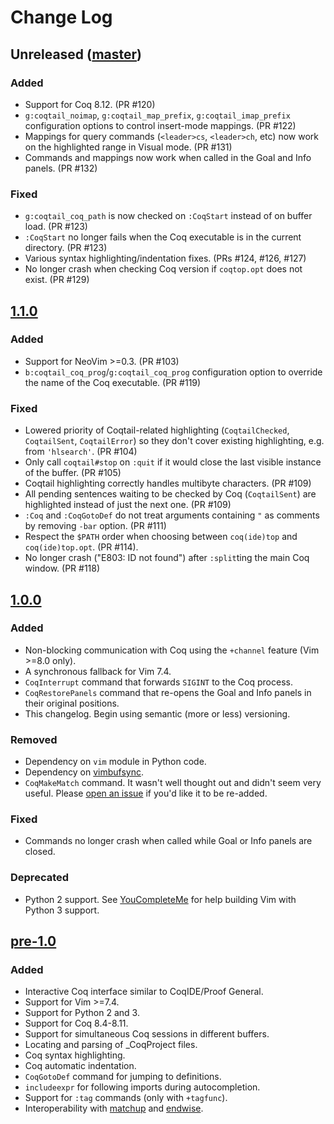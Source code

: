 # Change Log

## Unreleased ([master])

### Added
- Support for Coq 8.12. (PR #120)
- `g:coqtail_noimap`, `g:coqtail_map_prefix`, `g:coqtail_imap_prefix`
  configuration options to control insert-mode mappings. (PR #122)
- Mappings for query commands (`<leader>cs`, `<leader>ch`, etc) now work on the
  highlighted range in Visual mode. (PR #131)
- Commands and mappings now work when called in the Goal and Info panels. (PR #132)

### Fixed
- `g:coqtail_coq_path` is now checked on `:CoqStart` instead of on buffer load.
  (PR #123)
- `:CoqStart` no longer fails when the Coq executable is in the current directory.
  (PR #123)
- Various syntax highlighting/indentation fixes. (PRs #124, #126, #127)
- No longer crash when checking Coq version if `coqtop.opt` does not exist. (PR #129)

## [1.1.0]

### Added
- Support for NeoVim >=0.3. (PR #103)
- `b:coqtail_coq_prog`/`g:coqtail_coq_prog` configuration option to override
  the name of the Coq executable. (PR #119)

### Fixed
- Lowered priority of Coqtail-related highlighting (`CoqtailChecked`,
  `CoqtailSent`, `CoqtailError`) so they don't cover existing highlighting, e.g.
  from `'hlsearch'`. (PR #104)
- Only call `coqtail#stop` on `:quit` if it would close the last visible
  instance of the buffer. (PR #105)
- Coqtail highlighting correctly handles multibyte characters. (PR #109)
- All pending sentences waiting to be checked by Coq (`CoqtailSent`) are
  highlighted instead of just the next one. (PR #109)
- `:Coq` and `:CoqGotoDef` do not treat arguments containing `"` as comments
  by removing `-bar` option. (PR #111)
- Respect the `$PATH` order when choosing between `coq(ide)top` and
  `coq(ide)top.opt`. (PR #114).
- No longer crash ("E803: ID not found") after `:split`ting the main Coq window.
  (PR #118)

## [1.0.0]

### Added
- Non-blocking communication with Coq using the `+channel` feature (Vim >=8.0 only).
- A synchronous fallback for Vim 7.4.
- `CoqInterrupt` command that forwards `SIGINT` to the Coq process.
- `CoqRestorePanels` command that re-opens the Goal and Info panels in their
  original positions.
- This changelog. Begin using semantic (more or less) versioning.

### Removed
- Dependency on `vim` module in Python code.
- Dependency on [vimbufsync].
- `CoqMakeMatch` command.
  It wasn't well thought out and didn't seem very useful.
  Please [open an issue](https://github.com/whonore/Coqtail/issues) if you'd
  like it to be re-added.

### Fixed
- Commands no longer crash when called while Goal or Info panels are closed.

### Deprecated
- Python 2 support. See [YouCompleteMe] for help building Vim with Python 3 support.

## [pre-1.0]

### Added
- Interactive Coq interface similar to CoqIDE/Proof General.
- Support for Vim >=7.4.
- Support for Python 2 and 3.
- Support for Coq 8.4-8.11.
- Support for simultaneous Coq sessions in different buffers.
- Locating and parsing of _CoqProject files.
- Coq syntax highlighting.
- Coq automatic indentation.
- `CoqGotoDef` command for jumping to definitions.
- `includeexpr` for following imports during autocompletion.
- Support for `:tag` commands (only with `+tagfunc`).
- Interoperability with [matchup] and [endwise].

[master]: https://github.com/whonore/Coqtail
[1.1.0]: https://github.com/whonore/Coqtail/tree/v1.1.0
[1.0.0]: https://github.com/whonore/Coqtail/tree/v1.0.0
[pre-1.0]: https://github.com/whonore/Coqtail/tree/pre-1.0
[vimbufsync]: https://github.com/let-def/vimbufsync
[matchup]: https://github.com/andymass/vim-matchup
[endwise]: https://github.com/tpope/vim-endwise
[YouCompleteMe]: https://github.com/ycm-core/YouCompleteMe/wiki/Building-Vim-from-source
